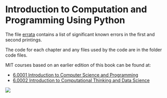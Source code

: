 # Introduction to Computation and Programming Using Python

The file [errata](errata.pdf) contains a list of significant known errors in the first and second printings.

The code for each chapter and any files used by the code are in the folder code files.

MIT courses based on an earlier edition of this book can be found at:
- [6.0001 Introduction to Computer Science and Programming](https://ocw.mit.edu/courses/electrical-engineering-and-computer-science/6-0001-introduction-to-computer-science-and-programming-in-python-fall-2016/)
- [6.0002 Introduction to Computational Thinking and Data Science](https://ocw.mit.edu/courses/electrical-engineering-and-computer-science/6-0002-introduction-to-computational-thinking-and-data-science-fall-2016/)

![](cover.jpg)
